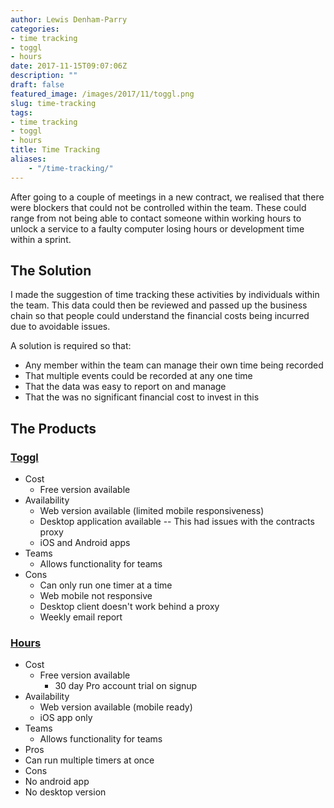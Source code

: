 ```yaml
---
author: Lewis Denham-Parry
categories:
- time tracking
- toggl
- hours
date: 2017-11-15T09:07:06Z
description: ""
draft: false
featured_image: /images/2017/11/toggl.png
slug: time-tracking
tags:
- time tracking
- toggl
- hours
title: Time Tracking
aliases:
    - "/time-tracking/"
---
```


After going to a couple of meetings in a new contract, we realised that there were blockers that could not be controlled within the team.  These could range from not being able to contact someone within working hours to unlock a service to a faulty computer losing hours or development time within a sprint.

## The Solution

I made the suggestion of time tracking these activities by individuals within the team.  This data could then be reviewed and passed up the business chain so that people could understand the financial costs being incurred due to avoidable issues.

A solution is required so that:

- Any member within the team can manage their own time being recorded
- That multiple events could be recorded at any one time
- That the data was easy to report on and manage
- That the was no significant financial cost to invest in this

## The Products

### [Toggl](https://toggl.com)

- Cost
  - Free version available
- Availability
  - Web version available (limited mobile responsiveness)
  - Desktop application available
    -- This had issues with the contracts proxy
  - iOS and Android apps
- Teams
  - Allows functionality for teams
- Cons
  - Can only run one timer at a time
  - Web mobile not responsive
  - Desktop client doesn't work behind a proxy
  - Weekly email report

### [Hours](https://www.hourstimetracking.com)

- Cost
  - Free  version available
    - 30 day Pro account trial on signup
- Availability
  - Web version available (mobile ready)
  - iOS app only
- Teams
  - Allows functionality for teams
- Pros
 - Can run multiple timers at once
- Cons
 - No android app
 - No desktop version
